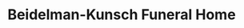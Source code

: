 ---
title: "Beidelman-Kunsch Funeral Home"
url: /naperville/beidelman-kunsch-funeral-home/
shop: funeral directors
---